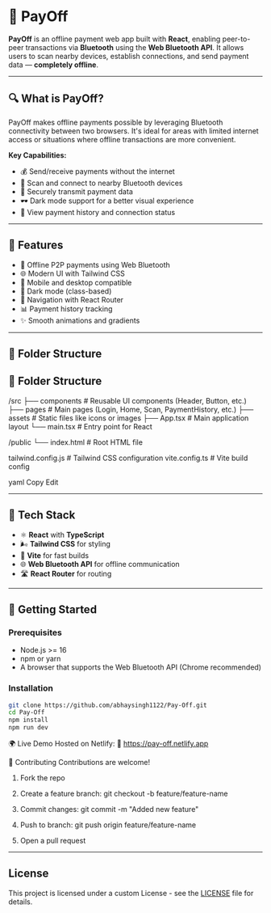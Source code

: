 # 💸 PayOff

**PayOff** is an offline payment web app built with **React**, enabling peer-to-peer transactions via **Bluetooth** using the **Web Bluetooth API**. It allows users to scan nearby devices, establish connections, and send payment data — **completely offline**.

---

## 🔍 What is PayOff?

PayOff makes offline payments possible by leveraging Bluetooth connectivity between two browsers. It's ideal for areas with limited internet access or situations where offline transactions are more convenient.

**Key Capabilities:**
- 💰 Send/receive payments without the internet
- 📡 Scan and connect to nearby Bluetooth devices
- 🔐 Securely transmit payment data
- 🕶️ Dark mode support for a better visual experience
- 🧾 View payment history and connection status

---

## 🚀 Features

- 🔗 Offline P2P payments using Web Bluetooth
- 🌐 Modern UI with Tailwind CSS
- 📱 Mobile and desktop compatible
- 🌙 Dark mode (class-based)
- 🧭 Navigation with React Router
- 📊 Payment history tracking
- ✨ Smooth animations and gradients

---

## 📁 Folder Structure

## 📁 Folder Structure

/src
├── components # Reusable UI components (Header, Button, etc.)
├── pages # Main pages (Login, Home, Scan, PaymentHistory, etc.)
├── assets # Static files like icons or images
├── App.tsx # Main application layout
└── main.tsx # Entry point for React

/public
└── index.html # Root HTML file

tailwind.config.js # Tailwind CSS configuration
vite.config.ts # Vite build config

yaml
Copy
Edit

---

## 🧰 Tech Stack

- ⚛️ **React** with **TypeScript**
- 🌬️ **Tailwind CSS** for styling
- 🚀 **Vite** for fast builds
- 🌐 **Web Bluetooth API** for offline communication
- 🛣️ **React Router** for routing

---

## 🔧 Getting Started

### Prerequisites

- Node.js >= 16
- npm or yarn
- A browser that supports the Web Bluetooth API (Chrome recommended)

### Installation

```bash
git clone https://github.com/abhaysingh1122/Pay-Off.git
cd Pay-Off
npm install
npm run dev
```
🌍 Live Demo
Hosted on Netlify:
🔗 https://pay-off.netlify.app

🤝 Contributing
Contributions are welcome!

1. Fork the repo

2. Create a feature branch: git checkout -b feature/feature-name

3. Commit changes: git commit -m "Added new feature"

4. Push to branch: git push origin feature/feature-name

5. Open a pull request

---

## License

This project is licensed under a custom License - see the [LICENSE](LICENSE) file for details.

